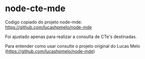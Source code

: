 # node-cte-mde

Codigo copiado do projeto node-mde: https://github.com/lucashpmelo/node-mde

Foi ajustado apenas para realizar a consulta de CTe's destinadas.

Para entender como usar consulte o projeto original do Lucas Melo (https://github.com/lucashpmelo/node-mde)
